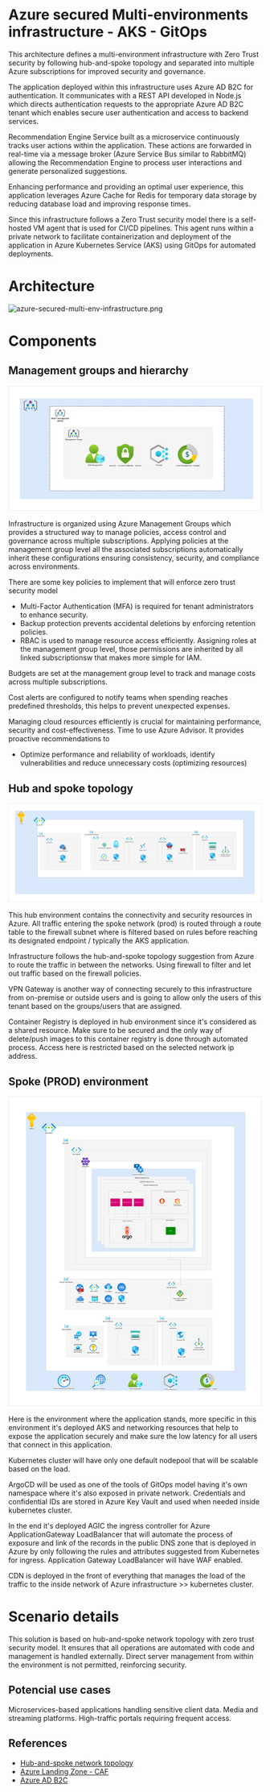 
# Azure secured Multi-environments infrastructure - AKS - GitOps

This architecture defines a multi-environment infrastructure with Zero Trust security by following hub-and-spoke topology and separated into multiple Azure subscriptions for improved security and governance.

The application deployed within this infrastructure uses Azure AD B2C for authentication. It communicates with a REST API developed in Node.js which directs authentication requests to the appropriate Azure AD B2C tenant which enables secure user authentication and access to backend services.

Recommendation Engine Service built as a microservice continuously tracks user actions within the application. These actions are forwarded in real-time via a message broker (Azure Service Bus similar to RabbitMQ) allowing the Recommendation Engine to process user interactions and generate personalized suggestions.

Enhancing performance and providing an optimal user experience, this application leverages Azure Cache for Redis for temporary data storage by reducing database load and improving response times.

Since this infrastructure follows a Zero Trust security model there is a self-hosted VM agent that is used for CI/CD pipelines. This agent runs within a private network to facilitate containerization and deployment of the application in Azure Kubernetes Service (AKS) using GitOps for automated deployments.

# Architecture

![azure-secured-multi-env-infrastructure.png](architecture/azure-secured-multi-env-infrastructure.png)

# Components

## Management groups and hierarchy

![management-groups.png](components/management-groups.png)

Infrastructure is organized using Azure Management Groups which provides a structured way to manage policies, access control and governance across multiple subscriptions. Applying policies at the management group level all the associated subscriptions automatically inherit these configurations ensuring consistency, security, and compliance across environments.

There are some key policies to implement that will enforce zero trust security model

- Multi-Factor Authentication (MFA) is required for tenant administrators to enhance security.
- Backup protection prevents accidental deletions by enforcing retention policies.
- RBAC is used to manage resource access efficiently. Assigning roles at the management group level, those permissions are inherited by all linked subscriptionsw that makes more simple for IAM.

Budgets are set at the management group level to track and manage costs across multiple subscriptions.

Cost alerts are configured to notify teams when spending reaches predefined thresholds, this helps to prevent unexpected expenses.

Managing cloud resources efficiently is crucial for maintaining performance, security and cost-effectiveness. Time to use Azure Advisor. It provides proactive recommendations to

- Optimize performance and reliability of workloads, identify vulnerabilities and reduce unnecessary costs (optimizing resources)

## Hub and spoke topology

![hub-and-spoke.png](components/hub-and-spoke.png)

This hub environment contains the connectivity and security resources in Azure. All traffic entering the spoke network (prod) is routed through a route table to the firewall subnet where is filtered based on rules before reaching its designated endpoint / typically the AKS application.

Infrastructure follows the hub-and-spoke topology suggestion from Azure to route the traffic in between the networks. Using firewall to filter and let out traffic based on the firewall policies.

VPN Gateway is another way of connecting securely to this infrastructure from on-premise or outside users and is going to allow only the users of this tenant based on the groups/users that are assigned.

Container Registry is deployed in hub environment since it's considered as a shared resource. Make sure to be secured and the only way of delete/push images to this container registry is done through automated process. Access here is restricted based on the selected network ip address.

## Spoke (PROD) environment

![spoke.png](components/spoke.png)

Here is the environment where the application stands, more specific in this environment it's deployed AKS and networking resources that help to expose the application securely and make sure the low latency for all users that connect in this application.

Kubernetes cluster will have only one default nodepool that will be scalable based on the load.

ArgoCD will be used as one of the tools of GitOps model having it's own namespace where it's also exposed in private network. Credentials and confidential IDs are stored in Azure Key Vault and used when needed inside kubernetes cluster.

In the end it's deployed AGIC the ingress controller for Azure ApplicationGateway LoadBalancer that will automate the process of exposure and link of the records in the public DNS zone that is deployed in Azure by only following the rules and attributes suggested from Kubernetes for ingress. Application Gateway LoadBalancer will have WAF enabled.

CDN is deployed in the front of everything that manages the load of the traffic to the inside network of Azure infrastructure >> kubernetes cluster.

# Scenario details

This solution is based on hub-and-spoke network topology with zero trust security model. It ensures that all operations are automated with code and management is handled externally. Direct server management from within the environment is not permitted, reinforcing security.

## Potencial use cases

Microservices-based applications handling sensitive client data.
Media and streaming platforms.
High-traffic portals requiring frequent access.
## References

 - [Hub-and-spoke network topology](https://learn.microsoft.com/en-us/azure/architecture/networking/architecture/hub-spoke)
 - [Azure Landing Zone - CAF](https://learn.microsoft.com/en-us/azure/cloud-adoption-framework/ready/landing-zone/)
 - [Azure AD B2C](https://learn.microsoft.com/en-us/azure/active-directory-b2c/overview)

